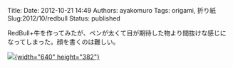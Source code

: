Title: 
Date: 2012-10-21 14:49
Authors: ayakomuro
Tags:  origami, 折り紙
Slug:2012/10/redbull
Status: published


RedBull+牛を作ってみたが、ペンが太くて目が期待した物より間抜けな感じになってしまった。顔を書くのは難しい。

[![](http://2.bp.blogspot.com/-cDcXgND1D3c/UIQKrduVGQI/AAAAAAAAUsU/JNtQhxBND-w/s640/IMAG0881.jpg){width="640"
height="382"}](http://2.bp.blogspot.com/-cDcXgND1D3c/UIQKrduVGQI/AAAAAAAAUsU/JNtQhxBND-w/s1600/IMAG0881.jpg)
